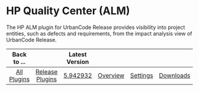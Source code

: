 
HP Quality Center (ALM)
=======================


The HP ALM plugin for UrbanCode Release provides visibility into project entities, such as defects and requirements, 
from the impact analysis view of UrbanCode Release.




|Back to ...||Latest Version||||
| :---: | :---: | :---: | :---: | :---: | :---: |
|[All Plugins](../../index.md)|[Release Plugins](../README.md)|[5.942932](https://raw.githubusercontent.com/UrbanCode/IBM-UCR-PLUGINS/main/files/ucr-plugin-hp-alm/HP-ALM-5.942932.zip)|[Overview](overview.md)|[Settings](settings.md)|[Downloads](downloads.md)|
